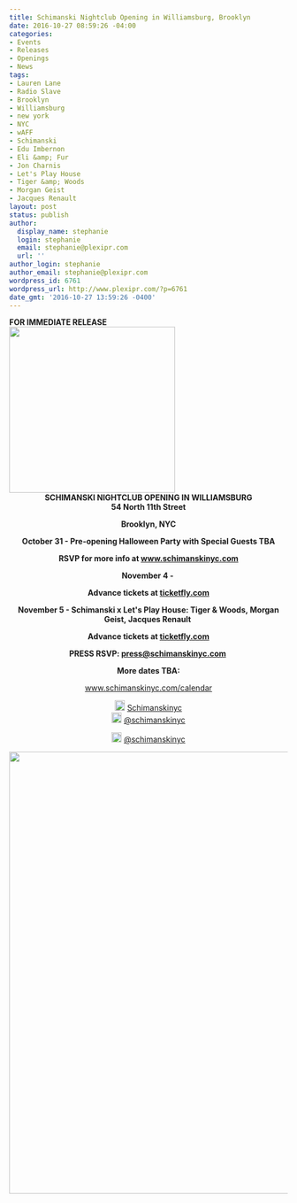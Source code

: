 ```yaml
---
title: Schimanski Nightclub Opening in Williamsburg, Brooklyn
date: 2016-10-27 08:59:26 -04:00
categories:
- Events
- Releases
- Openings
- News
tags:
- Lauren Lane
- Radio Slave
- Brooklyn
- Williamsburg
- new york
- NYC
- wAFF
- Schimanski
- Edu Imbernon
- Eli &amp; Fur
- Jon Charnis
- Let's Play House
- Tiger &amp; Woods
- Morgan Geist
- Jacques Renault
layout: post
status: publish
author:
  display_name: stephanie
  login: stephanie
  email: stephanie@plexipr.com
  url: ''
author_login: stephanie
author_email: stephanie@plexipr.com
wordpress_id: 6761
wordpress_url: http://www.plexipr.com/?p=6761
date_gmt: '2016-10-27 13:59:26 -0400'
---
```


<div><strong>FOR IMMEDIATE RELEASE</strong></div>
<div><img class="CToWUd a6T aligncenter" tabindex="0" src="https://ci6.googleusercontent.com/proxy/uWXmheOtGeNVZnZx9Dmm4gDHQlO_0Q74TsUe533WP7hj8120Vft5zLPx8VlhdiT9CaDwMpxfZX4hESkCfYGGco76wMAgJ6-EQ-zjAhrYBJDFmqXUpHy-=s0-d-e1-ft#http://img.ymlp58.com/plexipr_SchimanskiLogoSign2016Black2--2.png" alt="" width="300" height="300" /></div>
<div>
<div style="text-align: center;"><strong>SCHIMANSKI NIGHTCLUB OPENING IN WILLIAMSBURG</strong></div>
<div style="text-align: center;"><strong>54 North 11th Street</strong></div>
<p style="text-align: center;"><strong>Brooklyn, NYC</strong></p>
<div style="text-align: center;"></div>
<div style="text-align: center;">
<div dir="ltr">
<div><strong><span class="aBn" tabindex="0" data-term="goog_179798277"><span class="aQJ">October 31</span></span> - Pre-opening Halloween Party with Special Guests TBA </strong></div>
<p><strong>RSVP for more info at <a href="http://t.ymlp58.com/jwyjwafaejwsuapabwmapaueqwe/click.php" target="_blank" data-saferedirecturl="https://www.google.com/url?hl=en&amp;q=http://t.ymlp58.com/jwyjwafaejwsuapabwmapaueqwe/click.php&amp;source=gmail&amp;ust=1477749432187000&amp;usg=AFQjCNH6kHM8gaFP5Es1JsMKn2RbydQ97g">www.schimanskinyc.com</a></strong></p>
<div></div>
<div><strong><span class="aBn" tabindex="0" data-term="goog_179798278"><span class="aQJ">November 4</span></span> - </strong></div>
<p><strong>Advance tickets at <a href="http://t.ymlp58.com/jwyjqanaejwsualabwmapaueqwe/click.php" target="_blank" data-saferedirecturl="https://www.google.com/url?hl=en&amp;q=http://t.ymlp58.com/jwyjqanaejwsualabwmapaueqwe/click.php&amp;source=gmail&amp;ust=1477749432187000&amp;usg=AFQjCNER1OqtyVFG2bBnULJwBS6CcmwjbA">ticketfly.com</a></strong></p>
<div></div>
<div><strong><span class="aBn" tabindex="0" data-term="goog_179798279"><span class="aQJ">November 5</span></span> - Schimanski x Let's Play House: Tiger &amp; Woods, Morgan Geist, Jacques Renault </strong></div>
<p><strong>Advance tickets at <a href="http://t.ymlp58.com/jwyjqanaejwsualabwmapaueqwe/click.php" target="_blank" data-saferedirecturl="https://www.google.com/url?hl=en&amp;q=http://t.ymlp58.com/jwyjqanaejwsualabwmapaueqwe/click.php&amp;source=gmail&amp;ust=1477749432187000&amp;usg=AFQjCNER1OqtyVFG2bBnULJwBS6CcmwjbA">ticketfly.com</a></strong></p>
</div>
</div>
<div style="text-align: center;">
<div dir="ltr"></div>
<p dir="ltr"><strong>PRESS RSVP: <a href="mailto:+press@schimanskinyc.com" target="_blank">press@schimanskinyc.com</a> </strong></p>
<div dir="ltr"></div>
<div dir="ltr"><strong>More dates TBA:</strong></div>
<p dir="ltr"><a href="http://t.ymlp58.com/jwyjyaraejwsuaoabwmataueqwe/click.php" target="_blank" data-saferedirecturl="https://www.google.com/url?hl=en&amp;q=http://t.ymlp58.com/jwyjyaraejwsuaoabwmataueqwe/click.php&amp;source=gmail&amp;ust=1477749432187000&amp;usg=AFQjCNFX2DEIaMIq6NDA3BRFSh5swc1O3g">www.schimanskinyc.com/calendar</a></p>
<div dir="ltr"></div>
<div dir="ltr"><img class="CToWUd" src="https://ci3.googleusercontent.com/proxy/7iw0Aed1dAYMzvD6gTj029xQ1Q8V3OexOGptlrqOnOtWgv0L6FR_r9b5Is5R7xRYkGDABcx1lOojs7x1nPwYRtFx=s0-d-e1-ft#http://img.ymlp58.com/plexipr_facebook_2.gif" alt="" width="18" height="19" border="0" /> <a href="http://t.ymlp58.com/jwybsavaejwsuaoabwmavaueqwe/click.php" target="_blank" data-saferedirecturl="https://www.google.com/url?hl=en&amp;q=http://t.ymlp58.com/jwybsavaejwsuaoabwmavaueqwe/click.php&amp;source=gmail&amp;ust=1477749432187000&amp;usg=AFQjCNEepqGCht-oDoBIYFOl47GRc-emDA">Schimanskinyc</a></div>
</div>
<div style="text-align: center;"><img class="CToWUd" src="https://ci6.googleusercontent.com/proxy/bkOWPenTjJiU3sfD5BBFGjXouiC1-gi0ePcZiSz0g2F_OrJu_oZVe-eJ_baforKoc7wivFeVI_zCqVLbzFvm4NE=s0-d-e1-ft#http://img.ymlp58.com/plexipr_twitter_2.gif" alt="" width="18" height="19" border="0" /> <a href="http://t.ymlp58.com/jwybuagaejwsualabwmataueqwe/click.php" target="_blank" data-saferedirecturl="https://www.google.com/url?hl=en&amp;q=http://t.ymlp58.com/jwybuagaejwsualabwmataueqwe/click.php&amp;source=gmail&amp;ust=1477749432188000&amp;usg=AFQjCNHzhA1nIEuBxwyfijKQdzu13Nebeg">@schimanskinyc</a></div>
<p style="text-align: center;"><img class="CToWUd" src="https://ci5.googleusercontent.com/proxy/DAXlfzQUVW9kkT_EOGlckrViPng3er7uocu5RBmU_gE1BSFmosVJUHvvl71fO3UqbsXcC3vJ6SweCxWKml5lr4tPIKJ5fNxLLeKfNU5esQ=s0-d-e1-ft#http://img.ymlp58.com/plexipr_instagramlogo796x404--3.png" alt="" width="18" height="18" /> <a href="http://t.ymlp58.com/jwybealaejwsuazabwmataueqwe/click.php" target="_blank" data-saferedirecturl="https://www.google.com/url?hl=en&amp;q=http://t.ymlp58.com/jwybealaejwsuazabwmataueqwe/click.php&amp;source=gmail&amp;ust=1477749432188000&amp;usg=AFQjCNEFfynckk4TbGzqROym0zai4VThdg">@schimanskinyc</a></p>
<div style="text-align: center;"></div>
<div><img class="CToWUd a6T aligncenter" tabindex="0" src="https://ci3.googleusercontent.com/proxy/afI87pKJ8wewLVm1Fnc9cPnlZYJEjtXbzAreOzWZsYK7gEd3jFN4Op0PLhp2ZoLtZrsTca5izwctNWkbRVNxHvfJwa_5Inio52m_uF4=s0-d-e1-ft#http://img.ymlp58.com/plexipr_SchimanskiFall2016--1.png" alt="" width="800" height="799" /></div>
</div>
